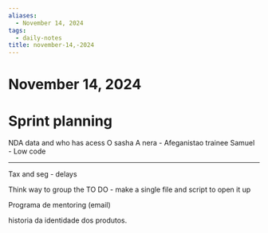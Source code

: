 ```yaml
---
aliases:
  - November 14, 2024
tags:
  - daily-notes
title: november-14,-2024
---
```


# November 14, 2024

# Sprint planning

NDA data and who has acess
O sasha
A nera - Afeganistao trainee
Samuel - Low code


----
Tax and seg - delays 

Think way to group the TO DO - make a single file and script to open it up

Programa de mentoring (email)


historia da identidade dos produtos. 
